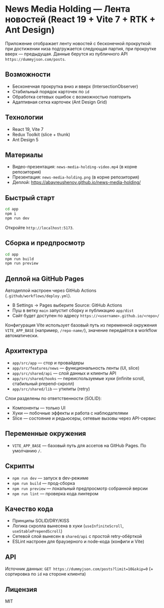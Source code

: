 # News Media Holding — Лента новостей (React 19 + Vite 7 + RTK + Ant Design)

Приложение отображает ленту новостей с бесконечной прокруткой: при достижении низа подгружается следующая партия, при прокрутке вверх — предыдущая. Данные берутся из публичного API `https://dummyjson.com/posts`.

## Возможности
- Бесконечная прокрутка вниз и вверх (IntersectionObserver)
- Стабильный порядок карточек по `id`
- Обработка сетевых ошибок с возможностью повторить
- Адаптивная сетка карточек (Ant Design Grid)

## Технологии
- React 19, Vite 7
- Redux Toolkit (slice + thunk)
- Ant Design 5

## Материалы
- Видео-презентация: `news-media-holding-video.mp4` (в корне репозитория)
- Презентация: `news-media-holding.png` (в корне репозитория)
- Деплой: https://abayreushenov.github.io/news-media-holding/

## Быстрый старт
```bash
cd app
npm i
npm run dev
```
Откройте `http://localhost:5173`.

## Сборка и предпросмотр
```bash
cd app
npm run build
npm run preview
```

## Деплой на GitHub Pages
Автодеплой настроен через GitHub Actions (`.github/workflows/deploy.yml`).
- В Settings → Pages выберите Source: GitHub Actions
- Пуш в ветку `main` запустит сборку и публикацию `app/dist`
- Сайт будет доступен по адресу `https://<username>.github.io/<repo>/`

Конфигурация Vite использует базовый путь из переменной окружения `VITE_APP_BASE` (например, `/repo-name/`), значение передаётся в workflow автоматически.

## Архитектура
- `app/src/app` — стор и провайдеры
- `app/src/features/news` — функциональность ленты (UI, slice)
- `app/src/shared/api` — слой данных и клиенты API
- `app/src/shared/hooks` — переиспользуемые хуки (infinite scroll, стабильный prepend-скролл)
- `app/src/shared/lib` — утилиты (retry)

Слои разделены по ответственности (SOLID):
- Компоненты — только UI
- Хуки — побочные эффекты и работа с наблюдателями
- Slice — состояние и редьюсеры, сетевые вызовы через API-сервис

## Переменные окружения
- `VITE_APP_BASE` — базовый путь для ассетов на GitHub Pages. По умолчанию `/`.

## Скрипты
- `npm run dev` — запуск в dev-режиме
- `npm run build` — прод-сборка
- `npm run preview` — локальный предпросмотр собранной версии
- `npm run lint` — проверка кода линтером

## Качество кода
- Принципы SOLID/DRY/KISS
- Логика скролла вынесена в хуки (`useInfiniteScroll`, `useStablePrependScroll`)
- Сетевой слой вынесен в `shared/api` с простой retry-обёрткой
- ESLint настроен для браузерного и node-кода (конфиги и Vite)

## API
Источник данных: `GET https://dummyjson.com/posts?limit=10&skip=0` (+ сортировка по `id` на стороне клиента)

## Лицензия
MIT
